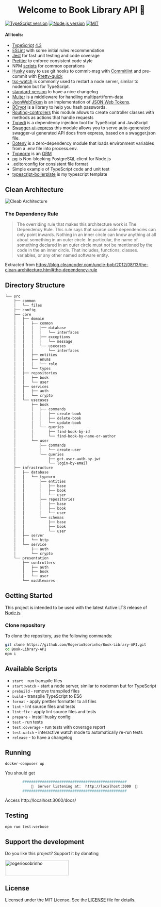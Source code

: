 <h1 align="center">Welcome to Book Library API 👋</h1>

[![TypeScript version][ts-badge]][typescript-4-3]
[![Node.js version][nodejs-badge]][nodejs]
[![MIT][license-badge]][license]

#### All tools:

-   [TypeScript][typescript] [4.3][typescript-4-3]
-   [ESLint][eslint] with some initial rules recommendation
-   [Jest][jest] for fast unit testing and code coverage
-   [Prettier][prettier] to enforce consistent code style
-   NPM [scripts](#available-scripts) for common operations
-   [Husky][husky] easy to use git hooks to commit-msg with [Commitlint][commitlint] and pre-commit with [Pretty-quick][pretty-quick]
-   [tsc-watch][tsc-watch] is commonly used to restart a node server, similar to nodemon but for TypeScript.
-   [standard-version][standard-version] to have a nice changelog
-   [Multer][multer] is a middleware for handling multipart/form-data
-   [JsonWebToken][jsonwebtoken] is an implementation of [JSON Web Tokens][jwtexplain].
-   [BCrypt][bcrypt] is a library to help you hash passwords.
-   [Routing-controllers][routing-controllers] this module allows to create controller classes with methods as actions that handle requests
-   [Typedi][typedi] is a dependency injection tool for TypeScript and JavaScript
-   [Swagger-ui-express][swagger-ui-express] this module allows you to serve auto-generated swagger-ui generated API docs from express, based on a swagger.json file.
-   [Dotenv][dotenv] is a zero-dependency module that loads environment variables from a .env file into process.env.
-   [Typeorm][typeorm] is an [ORM][orm]
-   [pg][pg] is Non-blocking PostgreSQL client for Node.js
-   .editorconfig for consistent file format
-   Simple example of TypeScript code and unit test
-   [typescript-boilerplate][typescript-boilerplate] is my typescript template

## Clean Architecture

![Cleab Architecture](https://blog.cleancoder.com/uncle-bob/images/2012-08-13-the-clean-architecture/CleanArchitecture.jpg)

### The Dependency Rule

> The overriding rule that makes this architecture work is The Dependency Rule. This rule says that source code dependencies can only point inwards. Nothing in an inner circle can know anything at all about something in an outer circle. In particular, the name of something declared in an outer circle must not be mentioned by the code in the an inner circle. That includes, functions, classes. variables, or any other named software entity.

Extracted from https://blog.cleancoder.com/uncle-bob/2012/08/13/the-clean-architecture.html#the-dependency-rule

## Directory Structure

```bash
└── src
    ├── common
    │   └── files
    ├── config
    ├── core
    │   ├── domain
    │   │   ├── common
    │   │   │   ├── database
    │   │   │   │   └── interfaces
    │   │   │   ├── exceptions
    │   │   │   │   └── message
    │   │   │   └── usecases
    │   │   │       └── interfaces
    │   │   ├── entities
    │   │   ├── enums
    │   │   │   └── role
    │   │   └── types
    │   ├── repositories
    │   │   ├── book
    │   │   └── user
    │   ├── services
    │   │   ├── auth
    │   │   └── crypto
    │   └── usecases
    │       ├── book
    │       │   ├── commands
    │       │   │   ├── create-book
    │       │   │   ├── delete-book
    │       │   │   └── update-book
    │       │   └── queries
    │       │       ├── find-book-by-id
    │       │       └── find-book-by-name-or-author
    │       └── user
    │           ├── commands
    │           │   └── create-user
    │           └── queries
    │               ├── get-user-auth-by-jwt
    │               └── login-by-email
    ├── infrastructure
    │   ├── database
    │   │   └── typeorm
    │   │       ├── entities
    │   │       │   ├── base
    │   │       │   ├── book
    │   │       │   └── user
    │   │       ├── repositories
    │   │       │   ├── base
    │   │       │   ├── book
    │   │       │   └── user
    │   │       └── schemas
    │   │           ├── base
    │   │           ├── book
    │   │           └── user
    │   ├── server
    │   │   └── http
    │   └── service
    │       ├── auth
    │       └── crypto
    └── presentation
        ├── controllers
        │   ├── auth
        │   ├── book
        │   └── user
        └── middlewares
```

## Getting Started

This project is intended to be used with the latest Active LTS release of [Node.js][nodejs].

### Clone repository

To clone the repository, use the following commands:

```sh
git clone https://github.com/RogerioSobrinho/Book-Library-API.git
cd Book-Library-API
npm i
```

## Available Scripts

-   `start` - run transpile files
-   `start:watch` - start a node server, similar to nodemon but for TypeScript
-   `prebuild` - remove transpiled files
-   `build` - transpile TypeScript to ES6
-   `format` - apply prettier formatter to all files
-   `lint` - lint source files and tests
-   `lint:fix` - apply lint source files and tests
-   `prepare` - install husky config
-   `test` - run tests
-   `test:coverage` - run tests with coverage report
-   `test:watch` - interactive watch mode to automatically re-run tests
-   `release` - to have a changelog

## Running

```sh
docker-composer up
```

You should get

```sh
        ################################################
            🏁  Server listening at:  http://localhost:3000  🏁
        ################################################
```

Access http://localhost:3000/docs/

## Testing

```sh
npm run test:verbose
```

## Support the development

Do you like this project? Support it by donating

<a href="https://www.buymeacoffee.com/rogeriosobrinho"> <img src="https://cdn.buymeacoffee.com/buttons/v2/default-yellow.png" height="50" width="210" alt="rogeriosobrinho" /></a>

## License

Licensed under the MIT License. See the [LICENSE][license] file for details.

[ts-badge]: https://img.shields.io/badge/TypeScript-4.3-blue.svg
[nodejs-badge]: https://img.shields.io/badge/Node.js->=%2014.16-blue.svg
[nodejs]: https://nodejs.org/dist/latest-v14.x/docs/api/
[typescript]: https://www.typescriptlang.org/
[typescript-4-3]: https://www.typescriptlang.org/docs/handbook/release-notes/typescript-4-3.html
[license-badge]: https://img.shields.io/badge/License-MIT-yellow.svg
[license]: https://github.com/RogerioSobrinho/node-typescript-boilerplate/blob/main/LICENSE
[jest]: https://facebook.github.io/jest/
[eslint]: https://github.com/eslint/eslint
[wiki-js-tests]: https://github.com/jsynowiec/node-typescript-boilerplate/wiki/Unit-tests-in-plain-JavaScript
[prettier]: https://prettier.io
[commitlint]: https://github.com/conventional-changelog/commitlint
[pretty-quick]: https://github.com/azz/pretty-quick
[tsc-watch]: https://github.com/gilamran/tsc-watch
[standard-version]: https://github.com/conventional-changelog/standard-version
[husky]: https://github.com/typicode/husky
[repo-template-action]: https://github.com/RogerioSobrinho/node-typescript-boilerplate/generate
[multer]: https://www.npmjs.com/package/multer
[jsonwebtoken]: https://www.npmjs.com/package/jsonwebtoken
[jwtexplain]: https://tools.ietf.org/html/rfc7519
[bcrypt]: https://www.npmjs.com/package/bcrypt
[routing-controllers]: https://github.com/typestack/routing-controllers
[typedi]: https://www.npmjs.com/package/typedi
[swagger-ui-express]: https://www.npmjs.com/package/swagger-ui-express
[dotenv]: https://www.npmjs.com/package/dotenv
[typeorm]: https://typeorm.io/#/
[orm]: https://en.wikipedia.org/wiki/Object%E2%80%93relational_mapping
[pg]: https://www.npmjs.com/package/pg
[typescript-boilerplate]: https://github.com/RogerioSobrinho/node-typescript-boilerplate
